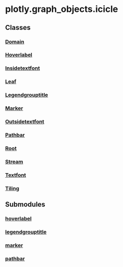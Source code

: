 # plotly.graph_objects.icicle

## Classes

### [Domain](Domain.md)

### [Hoverlabel](Hoverlabel.md)

### [Insidetextfont](Insidetextfont.md)

### [Leaf](Leaf.md)

### [Legendgrouptitle](Legendgrouptitle.md)

### [Marker](Marker.md)

### [Outsidetextfont](Outsidetextfont.md)

### [Pathbar](Pathbar.md)

### [Root](Root.md)

### [Stream](Stream.md)

### [Textfont](Textfont.md)

### [Tiling](Tiling.md)


## Submodules

### [hoverlabel](hoverlabel-package/index.md)

### [legendgrouptitle](legendgrouptitle-package/index.md)

### [marker](marker-package/index.md)

### [pathbar](pathbar-package/index.md)



